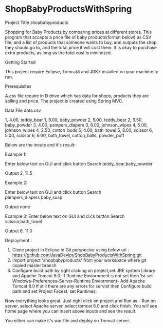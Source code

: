 # ShopBabyProductsWithSpring

Project Title
shopbabyproducts

Shopping for Baby Products by comparing prices at different stores. This program that accepts a price file of baby products(format below) as CSV file, and a list of products that someone wants to buy, and outputs the shop they should go to, and the total price it will cost them. It is okay to purchase extra products, as long as the total cost is minimized.

Getting Started

This project require Eclipse, Tomcat8 and JDK7 installed on your machine to run.

Prerequisites

A csv file require in D drive which has data for shops, products they are selling and price. The project is created using Spring MVC.

Data File data.csv

1, 4.00, teddy_bear 1, 8.00, baby_powder 2, 5.00, teddy_bear 2, 6.50, baby_powder 3, 4.00, pampers_diapers 3, 8.00, johnson_wipes 4, 5.00, johnson_wipes 4, 2.50, cotton_buds 5, 4.00, bath_towel 5, 8.00, scissor 6, 5.00, scissor 6, 6.00, bath_towel, cotton_balls, powder_puff

Below are the inouts and it's result:

Example 1:

Enter below text on GUI and click button Search teddy_bear,baby_powder

Output 2, 11.5

Example 2:

Enter below text on GUI and click button Search pampers_diapers,baby_soap

Output none

Example 3: Enter below text on GUI and click button Search scissor,bath_towel

Output 6, 11.0

Deployment : 
1. Clone project in Eclipse in Git perspecive using below url :
https://github.com/JavaDevlpr/ShopBabyProductsWithSpring.git
2. Import project 'shopbabyproducts' from your workspace where git copied master branch
3. Configure build path by right clicking on project,set JRE system Library and Apache Tomcat 8.0. If Runtime Enviornment is not set then 1st set Windows-Preferences-Server-Runtime Enviornment- Add Apache Tomcat 8.0
If still there are any errors for servlet then Configure build path and set Project Facest, set Runtimes. 

Now everything looks great. Just right click on project and Run as - Run on server, select Apache server, select tomcat 8.0 and click finish. You will see home page where you can insert above inputs and see the result.

You either can make it's war file and deploy on Tomcat server.
